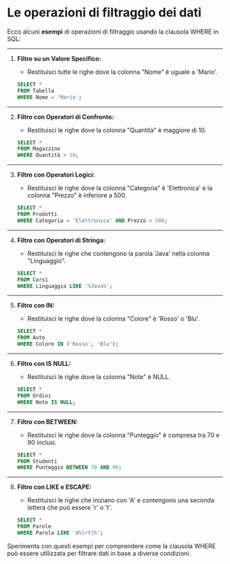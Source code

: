 # Le operazioni di filtraggio dei dati

Ecco alcuni **esempi** di operazioni di filtraggio usando la clausola WHERE in SQL:

---

1. **Filtro su un Valore Specifico:**
   - Restituisci tutte le righe dove la colonna "Nome" è uguale a 'Mario'.

   ```sql
   SELECT *
   FROM Tabella
   WHERE Nome = 'Mario';
   ```

---

2. **Filtro con Operatori di Confronto:**
   - Restituisci le righe dove la colonna "Quantità" è maggiore di 10.

   ```sql
   SELECT *
   FROM Magazzino
   WHERE Quantità > 10;
   ```

---

3. **Filtro con Operatori Logici:**
   - Restituisci le righe dove la colonna "Categoria" è 'Elettronica' e la colonna "Prezzo" è inferiore a 500.

   ```sql
   SELECT *
   FROM Prodotti
   WHERE Categoria = 'Elettronica' AND Prezzo < 500;
   ```

---

4. **Filtro con Operatori di Stringa:**
   - Restituisci le righe che contengono la parola 'Java' nella colonna "Linguaggio".

   ```sql
   SELECT *
   FROM Corsi
   WHERE Linguaggio LIKE '%Java%';
   ```

---

5. **Filtro con IN:**
   - Restituisci le righe dove la colonna "Colore" è 'Rosso' o 'Blu'.

   ```sql
   SELECT *
   FROM Auto
   WHERE Colore IN ('Rosso', 'Blu');
   ```

---

6. **Filtro con IS NULL:**
   - Restituisci le righe dove la colonna "Note" è NULL.

   ```sql
   SELECT *
   FROM Ordini
   WHERE Note IS NULL;
   ```

---

7. **Filtro con BETWEEN:**
   - Restituisci le righe dove la colonna "Punteggio" è compresa tra 70 e 90 inclusi.

   ```sql
   SELECT *
   FROM Studenti
   WHERE Punteggio BETWEEN 70 AND 90;
   ```

---

8. **Filtro con LIKE e ESCAPE:**
   - Restituisci le righe che iniziano con 'A' e contengono una seconda lettera che può essere 'r' o 't'.

   ```sql
   SELECT *
   FROM Parole
   WHERE Parola LIKE 'A%[rt]%';
   ```

Sperimenta con questi esempi per comprendere come la clausola WHERE può essere utilizzata per filtrare dati in base a diverse condizioni.
